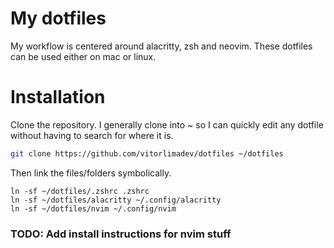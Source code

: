 # My dotfiles

My workflow is centered around alacritty, zsh and neovim. These dotfiles can be used either on mac or linux.

# Installation

Clone the repository. I generally clone into ~ so I can quickly edit any dotfile without having to
search for where it is.
```sh
git clone https://github.com/vitorlimadev/dotfiles ~/dotfiles
```

Then link the files/folders symbolically.
```
ln -sf ~/dotfiles/.zshrc .zshrc
ln -sf ~/dotfiles/alacritty ~/.config/alacritty
ln -sf ~/dotfiles/nvim ~/.config/nvim
```

### TODO: Add install instructions for nvim stuff
